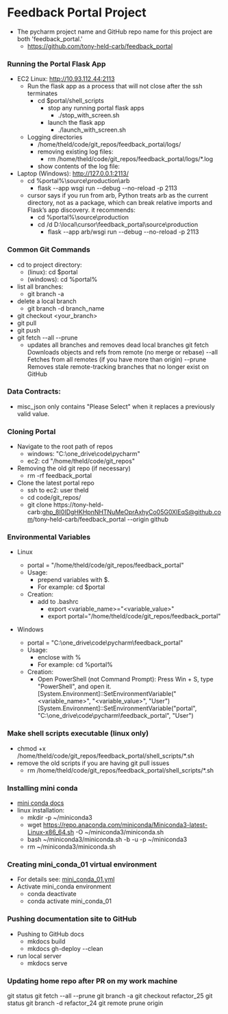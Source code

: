 # Feedback Portal Project

* The pycharm project name and GitHub repo name for this project are both 'feedback_portal.'
  * https://github.com/tony-held-carb/feedback_portal

### Running the Portal Flask App
* EC2 Linux: http://10.93.112.44:2113
  * Run the flask app as a process that will not close after the ssh terminates
    * cd $portal/shell_scripts
      * stop any running portal flask apps
        * ./stop_with_screen.sh
      * launch the flask app
        * ./launch_with_screen.sh
  * Logging directories
    * /home/theld/code/git_repos/feedback_portal/logs/
    * removing existing log files:
      * rm /home/theld/code/git_repos/feedback_portal/logs/*.log
    * show contents of the log file:
* Laptop (Windows): http://127.0.0.1:2113/
    * cd %portal%\source\production\arb
      * flask --app wsgi run --debug --no-reload -p 2113
  * cursor says if you run from arb, Python treats arb as the current directory, not as a package, which can break relative imports and Flask’s app discovery. it recommends:
    * cd %portal%\source\production
    * cd /d D:\local\cursor\feedback_portal\source\production
      * flask --app arb/wsgi run --debug --no-reload -p 2113

### Common Git Commands
  * cd to project directory:
    * (linux): cd $portal
    * (windows): cd %portal%
  * list all branches:
    * git branch -a
  * delete a local branch
    * git branch -d branch_name
  * git checkout <your_branch>
  * git pull
  * git push
  * git fetch --all --prune 
    * updates all branches and removes dead local branches
        git fetch   Downloads objects and refs from remote (no merge or rebase)
        --all       Fetches from all remotes (if you have more than origin)
        --prune     Removes stale remote-tracking branches that no longer exist on GitHub

### Data Contracts:
  * misc_json only contains "Please Select" when it replaces a previously valid value.

### Cloning Portal
* Navigate to the root path of repos
  * windows: "C:\one_drive\code\pycharm\"
  * ec2: cd "/home/theld/code/git_repos"
* Removing the old git repo (if necessary)
  * rm -rf feedback_portal
* Clone the latest portal repo
  * ssh to ec2: user theld
  * cd code/git_repos/
  * git clone https://tony-held-carb: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@github.com/tony-held-carb/feedback_portal  --origin github

### Environmental Variables
* Linux
  * portal = "/home/theld/code/git_repos/feedback_portal"
  * Usage: 
    * prepend variables with $.  
    * For example: cd $portal
  * Creation:
    * add to .bashrc
      * export <variable_name>="<variable_value>"
      * export portal="/home/theld/code/git_repos/feedback_portal"

* Windows
  * portal = "C:\one_drive\code\pycharm\feedback_portal"
  * Usage: 
    * enclose with % 
    * For example: cd %portal%
  * Creation:
    * Open PowerShell (not Command Prompt):
      Press Win + S, type "PowerShell", and open it.
      [System.Environment]::SetEnvironmentVariable("<variable_name>", "<variable_value>", "User")
      [System.Environment]::SetEnvironmentVariable("portal", "C:\one_drive\code\pycharm\feedback_portal", "User")

### Make shell scripts executable (linux only)
  * chmod +x /home/theld/code/git_repos/feedback_portal/shell_scripts/*.sh
  * remove the old scripts if you are having git pull issues
    * rm /home/theld/code/git_repos/feedback_portal/shell_scripts/*.sh

### Installing mini conda
  * [mini conda docs](https://docs.conda.io/projects/conda/en/latest/user-guide/install/linux.html)
  * linux installation:
    * mkdir -p ~/miniconda3
    * wget https://repo.anaconda.com/miniconda/Miniconda3-latest-Linux-x86_64.sh -O ~/miniconda3/miniconda.sh
    * bash ~/miniconda3/miniconda.sh -b -u -p ~/miniconda3
    * rm ~/miniconda3/miniconda.sh

### Creating mini_conda_01 virtual environment
  * For details see: [mini_conda_01.yml](admin/mini_conda_01.yml) 
* Activate mini_conda environment
  * conda deactivate
  * conda activate mini_conda_01

### Pushing documentation site to GitHub
* Pushing to GitHub docs
  * mkdocs build
  * mkdocs gh-deploy --clean
* run local server
  * mkdocs serve

### Updating home repo after PR on my work machine
git status
git fetch --all --prune
git branch -a
git checkout refactor_25
git status
git branch -d refactor_24
git remote prune origin